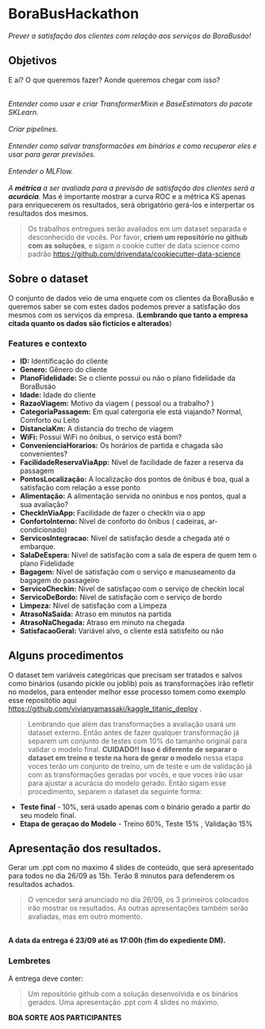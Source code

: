 # BoraBusHackathon
_Prever a satisfação dos clientes com relação aos serviços do BoraBusão!_ 

## Objetivos
E aí? O que queremos fazer? Aonde queremos chegar com isso?

<br>_Entender como usar e criar TransformerMixin e BaseEstimators do pacote SKLearn._</br>
<br>_Criar pipelines._</br>
<br>_Entender como salvar transformacões em binários e como recuperar eles e usar para gerar previsões._</br>
<br>_Entender o MLFlow._</br>
<br>_A **métrica** a ser avaliada para a previsão de satisfação dos clientes será a **acurácia**._ Mas é importante mostrar a curva ROC e a métrica KS apenas para enriquecerem os resultados, será obrigatório gerá-los e interpertar os resultados dos mesmos.</br>


> Os trabalhos entregues serão avaliados em um dataset separada e desconhecido de vocês. Por favor, **criem um repositório no github com as soluções**, e sigam o cookie cutter de data science como padrão https://github.com/drivendata/cookiecutter-data-science

## Sobre o dataset

O conjunto de dados veio de uma enquete com os clientes da BoraBusão e queremos saber se com estes dados podemos prever a satisfação dos mesmos com os serviços da empresa. (**Lembrando que tanto a empresa citada quanto os dados são fictícios e alterados**)

### Features e contexto
<ul>
  <li><strong>ID:</strong> Identificação do cliente</li>
  <li><strong>Genero:</strong> Gênero do cliente</li>
  <li><strong>PlanoFidelidade:</strong> Se o cliente possui ou não o plano fidelidade da BoraBusão</li>
  <li><strong>Idade:</strong> Idade do cliente</li>
  <li><strong>RazaoViagem:</strong> Motivo da viagem ( pessoal ou a trabalho? )</li>
  <li><strong>CategoriaPassagem:</strong>  Em qual catergoria ele está viajando? Normal, Comforto ou Leito</li>
  <li><strong>DistanciaKm:</strong> A distancia do trecho de viagem</li>
  <li><strong>WiFi:</strong> Possui WiFi no ônibus, o serviço está bom?</li>
  <li><strong>ConvenienciaHorarios:</strong> Os horários de partida e chagada são convenientes?</li>
  <li><strong>FacilidadeReservaViaApp:</strong> Nível de facilidade de fazer a reserva da passagem</li>
  <li><strong>PontosLocalização:</strong> A localização dos pontos de ônibus é boa, qual a satisfação com relação a esse ponto</li>
  <li><strong>Alimentação:</strong> A alimentação servida no oninbus e nos pontos, qual a sua avaliação?</li>
  <li><strong>CheckInViaApp:</strong> Facilidade de fazer o checkIn via o app</li>
  <li><strong>ConfortoInterno:</strong> Nível de conforto do ônibus ( cadeiras, ar-condicionado)</li>
  <li><strong>ServicosIntegracao:</strong> Nível de satisfação desde a chegada até o embarque.</li>
  <li><strong>SalaDeEspera:</strong> Nível de satisfação com a sala de espera de quem tem o plano Fidelidade</li>
  <li><strong>Bagagem:</strong> Nível de satisfação com o serviço e manuseamento da bagagem do passageiro</li>
  <li><strong>ServicoCheckin:</strong> Nivel de satisfaçao com o serviço de checkin local</li>
  <li><strong>ServicoDeBordo:</strong> Nível de satisfação com o serviço de bordo</li>
  <li><strong>Limpeza:</strong> Nível de satisfação com a Limpeza</li>
  <li><strong>AtrasoNaSaída:</strong> Atraso em minutos na partida</li>
  <li><strong>AtrasoNaChegada:</strong> Atraso em minuto na chegada</li>
  <li><strong>SatisfacaoGeral:</strong> Variável alvo, o cliente está satisfeito ou não</li>
</ul>

## Alguns procedimentos
O dataset tem variáveis categóricas que precisam ser tratados e salvos como binários (usando pickle ou joblib) pois as transformações irão refletir no modelos, para entender melhor esse processo tomem como exemplo esse repositótio aqui https://github.com/vivianyamassaki/kaggle_titanic_deploy .

> Lembrando que além das transformações a avaliação usará um dataset externo. Então antes de fazer qualquer transformação já separem um conjunto de testes com 10% do tamanho original para validar o modelo final. **CUIDADO!! Isso é diferente de separar o dataset em treino e teste na hora de gerar o modelo** nessa etapa voces terão um conjunto de treino, um de teste e um de validação já com as transformações geradas por vocês, e que voces irão usar para ajustar a acurácia do modelo gerado.
 Então sigam esse procedimento, separem o dataset da seguinte forma:
 <ul>
  <li> <strong>Teste final</strong> - 10%, será usado apenas com o binário gerado a partir do seu modelo final.</li>
  <li> <strong>Etapa de geraçao do Modelo</strong> - Treino 60%, Teste 15% , Validação 15% </li>
</ul>

## Apresentação dos resultados.

Gerar um .ppt com no maximo 4 slides de conteúdo, que será apresentado para todos no dia 26/09 as 15h.
Terão 8 minutos para defenderem os resultados achados.

> O vencedor será anunciado no dia 26/09, os 3 primeiros colocados irão mostrar os resultados. 
> As outras apresentações também serão avaliadas, mas em outro momento.

<br><strong> A data da entrega é 23/09 até as 17:00h (fim do expediente DM).</strong></br>
### Lembretes
A entrega deve conter:
> Um repositório github com a solução desenvolvida e os binários gerados.
> Uma apresentação .ppt com 4 slides no máximo.




<p> <strong>BOA SORTE AOS PARTICIPANTES</strong> </p>


